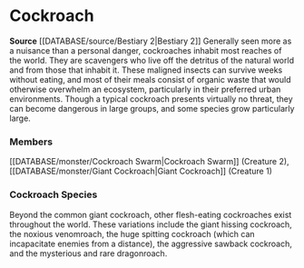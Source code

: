 ﻿---
creature_family: Cockroach
id: '127'
name: Cockroach
rarity: Common
source: '[[DATABASE/source/Bestiary 2|Bestiary 2]]'
type: Creature Family

---
# Cockroach

**Source** [[DATABASE/source/Bestiary 2|Bestiary 2]] 
Generally seen more as a nuisance than a personal danger, cockroaches inhabit most reaches of the world. They are scavengers who live off the detritus of the natural world and from those that inhabit it. These maligned insects can survive weeks without eating, and most of their meals consist of organic waste that would otherwise overwhelm an ecosystem, particularly in their preferred urban environments. Though a typical cockroach presents virtually no threat, they can become dangerous in large groups, and some species grow particularly large.

### Members

[[DATABASE/monster/Cockroach Swarm|Cockroach Swarm]] (Creature 2), [[DATABASE/monster/Giant Cockroach|Giant Cockroach]] (Creature 1)

###  Cockroach Species

Beyond the common giant cockroach, other flesh-eating cockroaches exist throughout the world. These variations include the giant hissing cockroach, the noxious venomroach, the huge spitting cockroach (which can incapacitate enemies from a distance), the aggressive sawback cockroach, and the mysterious and rare dragonroach.